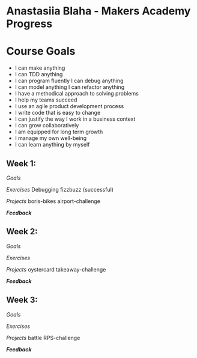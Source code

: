# Anastasiia Blaha - Makers Academy Progress


# Course Goals
- I can make anything 
- I can TDD anything 
- I can program fluently I can debug anything 
- I can model anything I can refactor anything 
- I have a methodical approach to solving problems 
- I help my teams succeed 
- I use an agile product development process 
- I write code that is easy to change 
- I can justify the way I work in a business context 
- I can grow collaboratively 
- I am equipped for long term growth 
- I manage my own well-being 
- I can learn anything by myself


## **Week 1:**

*Goals*

*Exercises*
Debugging fizzbuzz (successful)

*Projects*
boris-bikes
airport-challenge

**_Feedback_**


## **Week 2:**

*Goals*

*Exercises*

*Projects*
oystercard
takeaway-challenge

**_Feedback_**


## **Week 3:**

*Goals*

*Exercises*

*Projects*
battle
RPS-challenge

**_Feedback_**



